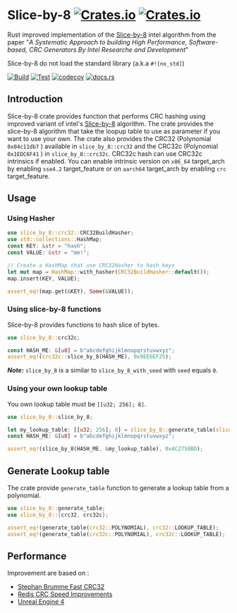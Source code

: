 # Slice-by-8 [![Crates.io](https://img.shields.io/crates/v/slice-by-8?style=plastic)](https://crates.io/crates/slice-by-8) [![Crates.io](https://img.shields.io/crates/l/slice-by-8?style=plastic)](https://choosealicense.com/licenses/mit/)

Rust improved implementation of the [Slice-by-8](http://slicing-by-8.sourceforge.net/) intel algorithm from the paper "*A Systematic Approach to building High Performance, Software-based, CRC Generators By Intel Researche and Development*"

Slice-by-8 do not load the standard library (a.k.a `#![no_std]`)

[![Build](https://github.com/HUD-Software/slice-by-8/actions/workflows/Build.yml/badge.svg)](https://github.com/HUD-Software/slice-by-8/actions/workflows/Build.yml) [![Test](https://github.com/HUD-Software/slice-by-8/actions/workflows/Test.yml/badge.svg)](https://github.com/HUD-Software/slice-by-8/actions/workflows/Test.yml) [![codecov](https://codecov.io/gh/HUD-Software/slice-by-8/branch/main/graph/badge.svg?token=KG7SEUBDUF)](https://codecov.io/gh/HUD-Software/slice-by-8) [![docs.rs](https://img.shields.io/docsrs/slice-by-8?style=plastic)](https://docs.rs/slice-by-8/latest/cityhash_sys/)

## Introduction

Slice-by-8 crate provides function that performs CRC hashing using improved variant of intel's [Slice-by-8](http://slicing-by-8.sourceforge.net/) algorithm.
The crate provides the slice-by-8 algorithm that take the loopup table to use as parameter if you want to use your own.
The crate also provides the CRC32 (Polynomial `0x04c11db7` ) available in `slice_by_8::crc32` and the CRC32c (Polynomial `0x1EDC6F41` ) in `slice_by_8::crc32c`.
CRC32c hash can use CRC32c intrinsics if enabled. You can enable intrinsic version on `x86_64` target_arch by enabling `sse4.2` target_feature or on `aarch64` target_arch by enabling `crc` target_feature.

## Usage

### Using Hasher

```rust
use slice_by_8::crc32::CRC32BuildHasher;
use std::collections::HashMap;
const KEY: &str = "hash";
const VALUE: &str = "me!";

// Create a HashMap that use CRC32Hasher to hash keys
let mut map = HashMap::with_hasher(CRC32BuildHasher::default());
map.insert(KEY, VALUE);

assert_eq!(map.get(&KEY), Some(&VALUE));
```

### Using slice-by-8 functions

Slice-by-8 provides functions to hash slice of bytes.

```rust
use slice_by_8::crc32c;

const HASH_ME: &[u8] = b"abcdefghijklmnopqrstuvwxyz";
assert_eq!(crc32c::slice_by_8(HASH_ME), 0x9EE6EF25);
```

***Note:*** `slice_by_8` is a similar to `slice_by_8_with_seed` with `seed` equals `0`.

### Using your own lookup table

You own lookup table must be `[[u32; 256]; 8]`.

```rust
use slice_by_8::slice_by_8;

let my_lookup_table: [[u32; 256]; 8] = slice_by_8::generate_table(slice_by_8::crc32::POLYNOMIAL);
const HASH_ME: &[u8] = b"abcdefghijklmnopqrstuvwxyz";

assert_eq!(slice_by_8(HASH_ME, &my_lookup_table), 0x4C2750BD);
```

## Generate Lookup table

The crate provide `generate_table` function to generate a lookup table from a polynomial.

```rust
use slice_by_8::generate_table;
use slice_by_8::{crc32, crc32c};

assert_eq!(generate_table(crc32::POLYNOMIAL), crc32::LOOKUP_TABLE);
assert_eq!(generate_table(crc32c::POLYNOMIAL), crc32c::LOOKUP_TABLE);
```

## Performance

Improvement are based on :

* [Stephan Brumme Fast CRC32](https://create.stephan-brumme.com/crc32/)
* [Redis CRC Speed Improvements](https://matt.sh/redis-crcspeed)
* [Unreal Engine 4](https://github.com/EpicGames/UnrealEngine/)

